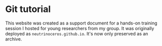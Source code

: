 # Git tutorial

This website was created as a support document for a hands-on training session I hosted for young researchers from my group.
It was originally deployed as `neutrinoceros.github.io`. It's now only preserved as an archive.
